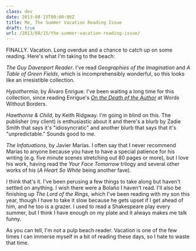 ```yaml
---
class: dev
date: 2013-08-15T00:00:00Z
title: Me, The Summer Vacation Reading Issue 
draft: true
url: /2013/08/15/the-summer-vacation-reading-issue/
---
```


FINALLY. Vacation. Long overdue and a chance to catch up on some reading. Here's what I'm taking to the beach:

*The Guy Davenport Reader*. I've read _Geographies of the Imagination_ and *A Table of Green Fields*, which is incomprehensibly wonderful,  so this looks like an irresistible collection.

*Hypothermia*, by Álvaro Enrigue. I've been waiting a long time for this collection, since reading Enrigue's [*On the Death of the Author*](http://wordswithoutborders.org/article/on-the-death-of-the-author) at Words Without Borders.

*Hawthorne & Child*, by Keith Ridgway. I'm going in blind on this. The publisher (my client) is enthusiastic about it and there's a blurb by Zadie Smith that says it's "idiosyncratic" and another blurb that says that it's "unpredictable." Sounds good to me.

*The Infatuations*, by Javier Marías. I often say that I never recommend Marías to anyone because you have to have a special patience for his writing (e.g. five minute scenes stretching out 80 pages or more), but I love his work, having read the *Your Face Tomorrow* trilogy and several other works of his (*A Heart So White* being another fave).

I think that's it. I've been perusing a few things to take along but haven't settled on anything. I wish there were a Bolaño I haven't read. I'll also be finishing up *The Lord of the Rings*, which I've been reading with my son this year, though I have to take it slow because he gets upset if I get ahead of him, and he too is a grazer. I used to read a Shakespeare play every summer, but I think I have enough on my plate and it always makes me talk funny.

As you can tell, I'm not a pulp beach reader. Vacation is one of the few times I can immerse myself in a bit of reading these days, so I hate to waste that time.
